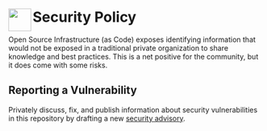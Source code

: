 # <img align="left" width="45" height="45" src="https://github.com/user-attachments/assets/24215c8b-4b69-4b58-922d-db244f4a5e30"> Security Policy

Open Source Infrastructure (as Code) exposes identifying information that would not be exposed in a traditional
private organization to share knowledge and best practices. This is a net positive for
the community, but it does come with some risks.

## Reporting a Vulnerability

Privately discuss, fix, and publish information about security vulnerabilities in this repository by drafting a new
[security advisory](https://github.com/osinfra-io/terraform-kubernetes-cert-manager/security/advisories/new).

<!-- This file is managed by the osinfra-io/github-organization-management repository and should not be edited directly. -->
